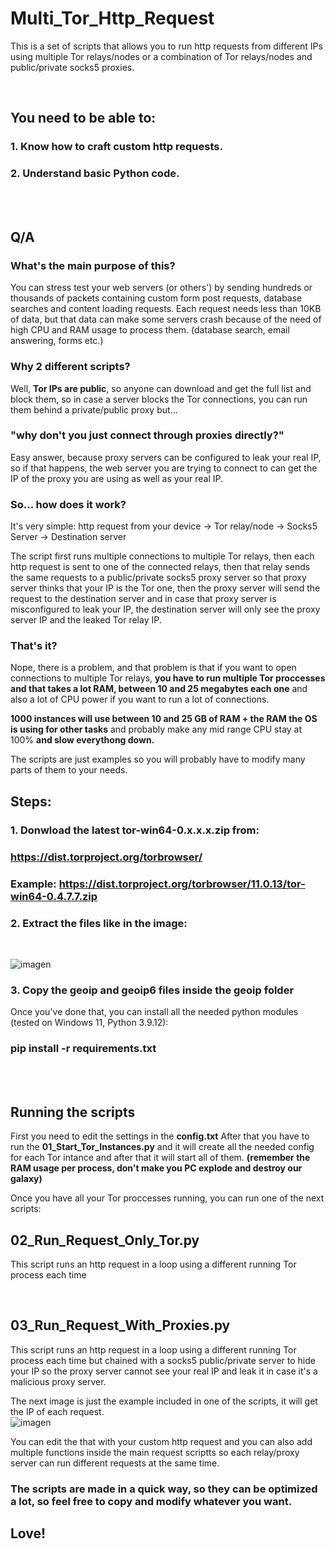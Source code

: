 # Multi_Tor_Http_Request

This is a set of scripts that allows you to run http requests from different IPs using multiple Tor relays/nodes or a combination of Tor relays/nodes and public/private socks5 proxies.

<br />

## You need to be able to:

### 1. Know how to craft custom http requests.
### 2. Understand basic Python code.

<br />
<br />

## Q/A

### What's the main purpose of this?

You can stress test your web servers (or others') by sending hundreds or thousands of packets containing custom form post requests, database searches and content loading requests.
Each request needs less than 10KB of data, but that data can make some servers crash because of the need of high CPU and RAM usage to process them.
(database search, email answering, forms etc.)



### Why 2 different scripts?

Well, **Tor IPs are public**, so anyone can download and get the full list and block them, so in case a server blocks the Tor connections,
you can run them behind a private/public proxy but... 

### "why don't you just connect through proxies directly?"

Easy answer, because proxy servers can be configured to leak your real IP, so if that happens, the web server you are trying to connect to can get the IP
of the proxy you are using as well as your real IP.

### So... how does it work?

It's very simple:
http request from your device -> Tor relay/node -> Socks5 Server -> Destination server

The script first runs multiple connections to multiple Tor relays, then each http request is sent to one of the connected relays,
then that relay sends the same requests to a public/private socks5 proxy server so that proxy server thinks that your IP is the Tor one,
then the proxy server will send the request to the destination server and in case that proxy server is misconfigured to leak your IP,
the destination server will only see the proxy server IP and the leaked Tor relay IP.


### That's it?
Nope, there is a problem, and that problem is that if you want to open connections to multiple Tor relays, **you have to run multiple Tor proccesses
and that takes a lot RAM, between 10 and 25 megabytes each one** and also a lot of CPU power if you want to run a lot of connections.

**1000 instances will use between 10 and 25 GB of RAM + the RAM the OS is using for other tasks** and probably make any mid range CPU stay at 100% **and slow
everythong down.**

The scripts are just examples so you will probably have to modify many parts of them to your needs.

## Steps:

### 1.  Donwload the latest tor-win64-0.x.x.x.zip from:
###     https://dist.torproject.org/torbrowser/
###     Example: https://dist.torproject.org/torbrowser/11.0.13/tor-win64-0.4.7.7.zip

### 2.	Extract the files like in the image:
<br />

![imagen](https://user-images.githubusercontent.com/1978099/169203804-2f36b0fe-7c73-4bdb-844d-f48e4c5c2eb8.png)

### 3.  Copy the geoip and geoip6 files inside the geoip folder

 Once you've done that, you can install all the needed python modules (tested on Windows 11, Python 3.9.12):

### pip install -r requirements.txt

<br />
<br />

## Running the scripts

First you need to edit the settings in the **config.txt**
After that you have to run the **01_Start_Tor_Instances.py** and it will create all the needed config for each Tor intance
and after that it will start all of them. **(remember the RAM usage per process, don't make you PC explode and destroy our galaxy)**

Once you have all your Tor proccesses running, you can run one of the next scripts:

## 02_Run_Request_Only_Tor.py
This script runs an http request in a loop using a different running Tor process each time

<br />

## 03_Run_Request_With_Proxies.py
This script runs an http request in a loop using a different running Tor process each time but chained with a socks5 public/private server to hide your IP
so the proxy server cannot see your real IP and leak it in case it's a malicious proxy server.




The next image is just the example included in one of the scripts, it will get the IP of each request.
<br />
![imagen](https://user-images.githubusercontent.com/1978099/169211489-e7b95b3a-ddb0-44b4-9688-298d4510dd70.png)


You can edit the that with your custom http request and you can also add multiple functions inside the main request scriptts so each relay/proxy server
can run different requests at the same time.


### The scripts are made in a quick way, so they can be optimized a lot, so feel free to copy and modify whatever you want.

## Love!

